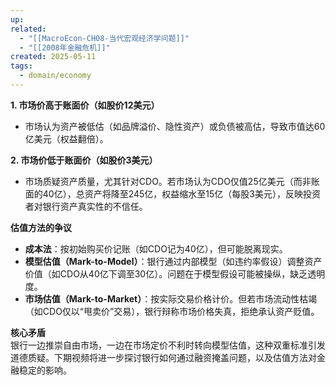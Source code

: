 ```yaml
---
up: 
related:
  - "[[MacroEcon-CH08-当代宏观经济学问题]]"
  - "[[2008年金融危机]]"
created: 2025-05-11
tags:
  - domain/economy
---
```

**1. 市场价高于账面价（如股价12美元）**

- 市场认为资产被低估（如品牌溢价、隐性资产）或负债被高估，导致市值达60亿美元（权益翻倍）。

**2. 市场价低于账面价（如股价3美元）**

- 市场质疑资产质量，尤其针对CDO。若市场认为CDO仅值25亿美元（而非账面的40亿），总资产将降至245亿，权益缩水至15亿（每股3美元），反映投资者对银行资产真实性的不信任。

**估值方法的争议**

- **成本法**：按初始购买价记账（如CDO记为40亿），但可能脱离现实。
- **模型估值（Mark-to-Model）**：银行通过内部模型（如违约率假设）调整资产价值（如CDO从40亿下调至30亿）。问题在于模型假设可能被操纵，缺乏透明度。
- **市场估值（Mark-to-Market）**：按实际交易价格计价。但若市场流动性枯竭（如CDO仅以“甩卖价”交易），银行辩称市场价格失真，拒绝承认资产贬值。
    

**核心矛盾**  
银行一边推崇自由市场，一边在市场定价不利时转向模型估值，这种双重标准引发道德质疑。下期视频将进一步探讨银行如何通过融资掩盖问题，以及估值方法对金融稳定的影响。